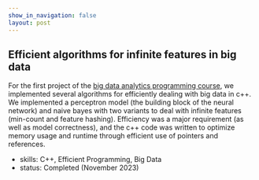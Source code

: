 ```yaml
---
show_in_navigation: false
layout: post
---
```


## Efficient algorithms for infinite features in big data
For the first project of the [big data analytics programming course](https://onderwijsaanbod.kuleuven.be/syllabi/e/H00Y4AE.htm#activetab=doelstellingen_idp2617152), we implemented several algorithms for efficiently dealing with big data in c++. 
We implemented a perceptron model (the building block of the neural network) and naive bayes with two variants to deal with infinite features (min-count and feature hashing). Efficiency was a major requirement (as well as model correctness), and the c++ code was written to optimize memory usage and runtime through efficient use of pointers and references.
- skills: C++, Efficient Programming, Big Data
- status: Completed (November 2023)
